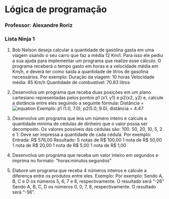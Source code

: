 # Lógica de programação
### Professor: Alexandre Roriz
### Lista Ninja 1

1. Bob Nelson deseja calcular a quantidade de gasolina gasta em uma viagem usando
o seu carro que faz a média 12 Km/l. Para isso ele pediu a sua ajuda para
implementar um programa que realize esse cálculo.
O programa receberá o tempo gasto em horas e a velocidade média em Km/h, e
deverá ter como saída a quantidade de litros de gasolina necessários.
Por exemplo:
Duração da viagem: 10 horas
Velocidade média: 85 Km/h
Quantidade de combustível: 70.83 litros

2. Desenvolva um programa que receba duas posições em um plano cartesiano
representadas pelos pontos p1 (x1, y1) e p2(x2, y2) e, calcule a distância entre eles
seguindo a seguinte fórmula:
Distância = ![equation](http://www.sciweavers.org/upload/Tex2Img_1583794300/render.png)
Exemplo: p1 (1.0, 7.0); p2(5.0, 9.0); distância = 4.47

3. Desenvolva um programa que leia um número inteiro e calcule a quantidade mínima de
cédulas de dinheiro que o valor possa ser decomposto. Os valores possíveis das cédulas
são: 100. 50, 20, 10, 5, 2 e 1. Deve ser impressa a quantidade de cada cédula.
Por exemplo:
Entrada: R$ 576,00
Resultado:
5 notas de R$ 100,00
1 nota de R$ 50,00
1 nota de R$ 20,00
1 nota de R$ 5,00
1 nota de R$ 1,00

4. Desenvolva um programa que receba um valor inteiro em segundos e imprima no
formato: “horas:minutos:segundos”
5. Elabore um programa que receba 4 números inteiros e calcule a diferença entre os
produtos entre eles. Exemplo:
Por exemplo:
Sendo A, B, C e D os números 5, 6, 7 e 8, respectivamente. O resultado será “-26”
Sendo A, B, C, D os números 0, 0, 7, 8, respectivamente. O resultado será “-56”.
